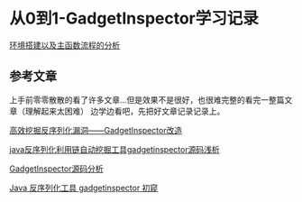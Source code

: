 # 从0到1-GadgetInspector学习记录

[环境搭建以及主函数流程的分析](https://github.com/Xsw6/JavaSec/blob/main/JAVA%E5%AE%89%E5%85%A8%E5%AD%A6%E4%B9%A0-GadgetInspector/GadgetInspector%EF%BC%88%E7%AC%AC%E4%B8%80%E5%A4%A9%E7%8E%AF%E5%A2%83%E7%9A%84%E6%90%AD%E5%BB%BA%E4%BB%A5%E5%8F%8AMain%E5%87%BD%E6%95%B0%E7%9A%84%E6%B5%81%E7%A8%8B%EF%BC%89.md)


## 参考文章
上手前零零散散的看了许多文章...但是效果不是很好，也很难完整的看完一整篇文章（理解起来太困难）
边学边看吧，先把好文章记录记录上。

[高效挖掘反序列化漏洞——GadgetInspector改造](https://su18.org/post/gadgetor/)

[java反序列化利用链自动挖掘工具gadgetinspector源码浅析](https://xz.aliyun.com/t/7058)

[GadgetInspector源码分析](https://fynch3r.github.io/GadgetInspector%E6%BA%90%E7%A0%81%E5%88%86%E6%9E%90/)

[Java 反序列化工具 gadgetinspector 初窥](https://paper.seebug.org/1034/)
